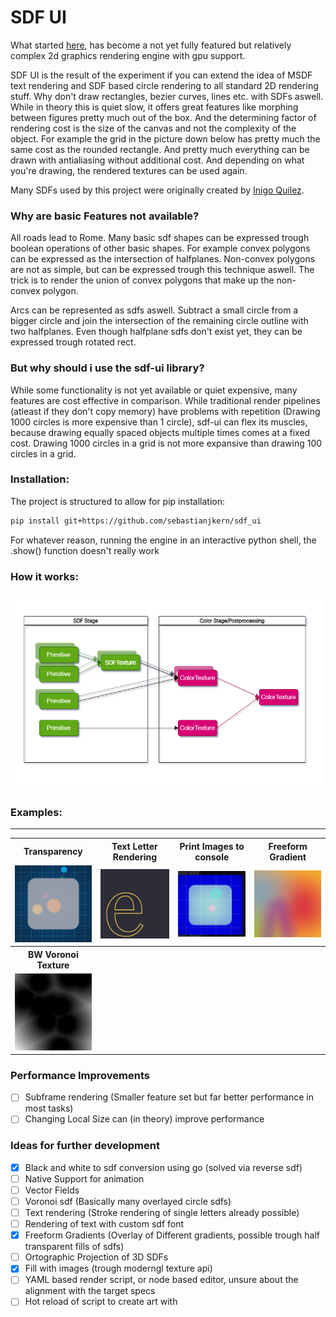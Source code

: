 # SDF UI

What started [here](https://github.com/sebastianjkern/metaballs), has become a not yet fully featured but relatively complex 2d graphics rendering engine with gpu support.

SDF UI is the result of the experiment if you can extend the idea of MSDF text rendering and SDF based circle rendering to all standard 2D rendering stuff. Why don't draw rectangles, bezier curves, lines etc. with SDFs aswell. While in theory this is quiet slow, it offers great features like morphing between figures pretty much out of the box. And the determining factor of rendering cost is the size of the canvas and not the complexity of the object. For example the grid in the picture down below has pretty much the same cost as the rounded rectangle. And pretty much everything can be drawn with antialiasing without additional cost. And depending on what you're drawing, the rendered textures can be used again. 

Many SDFs used by this project were originally created by [Inigo Quilez](https://iquilezles.org/articles/distfunctions2d/).


### Why are basic Features not available?

All roads lead to Rome. Many basic sdf shapes can be expressed trough boolean operations of other basic shapes. For example convex polygons can be expressed as the intersection of halfplanes. Non-convex polygons are not as simple, but can be expressed trough this technique aswell. The trick is to render the union of convex polygons that make up the non-convex polygon.

Arcs can be represented as sdfs aswell. Subtract a small circle from a bigger circle and join the intersection of the remaining circle outline with two halfplanes. Even though halfplane sdfs don't exist yet, they can be expressed trough rotated rect. 

### But why should i use the sdf-ui library?

While some functionality is not yet available or quiet expensive, many features are cost effective in comparison. While traditional render pipelines (atleast if they don't copy memory) have problems with repetition (Drawing 1000 circles is more expensive than 1 circle), sdf-ui can flex its muscles, because drawing equally spaced objects multiple times comes at a fixed cost. Drawing 1000 circles in a grid is not more expansive than drawing 100 circles in a grid.

### Installation:

The project is structured to allow for pip installation:

```bash
pip install git+https://github.com/sebastianjkern/sdf_ui
```

For whatever reason, running the engine in an interactive python shell, the .show() function doesn't really work

### How it works:

<img src="./sdf_ui_diagram.png" width="500">

### Examples:
___

<table>
    <tr>
        <th>Transparency</th>    
        <th>Text Letter Rendering</th>
        <th>Print Images to console</th>
        <th>Freeform Gradient</th>
    </tr>
    <tr>
        <td><img src="./image1.png" width="150"></td>
        <td><img src="./image2.png" width="150"></td>
        <td><img src="./console.png" width="150"></td>
        <td><img src="./image3.png" width="150"></td>
    </tr>
    <tr>
        <th>BW Voronoi Texture</th>    
        <th></th>
        <th></th>
        <th></th>
    </tr>
    <tr>
        <td><img src="./voronoi.png" width="150"></td>
        <td></td>
        <td></td>
        <td></td>
    </tr>
</table>

### Performance Improvements

- [ ] Subframe rendering (Smaller feature set but far better performance in most tasks)
- [ ] Changing Local Size can (in theory) improve performance

### Ideas for further development

- [x] Black and white to sdf conversion using go (solved via reverse sdf)
- [ ] Native Support for animation
- [ ] Vector Fields
- [ ] Voronoi sdf (Basically many overlayed circle sdfs)
- [ ] Text rendering (Stroke rendering of single letters already possible)
- [ ] Rendering of text with custom sdf font
- [x] Freeform Gradients (Overlay of Different gradients, possible trough half transparent fills of sdfs)
- [ ] Ortographic Projection of 3D SDFs
- [x] Fill with images (trough moderngl texture api)
- [ ] YAML based render script, or node based editor, unsure about the alignment with the target specs
- [ ] Hot reload of script to create art with
